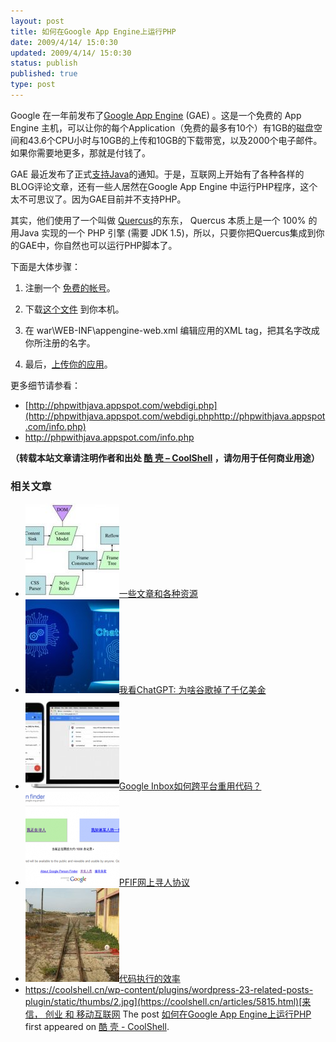 ```yaml
---
layout: post
title: 如何在Google App Engine上运行PHP
date: 2009/4/14/ 15:0:30
updated: 2009/4/14/ 15:0:30
status: publish
published: true
type: post
---
```


Google 在一年前发布了[Google App Engine](http://code.google.com/appengine/) (GAE) 。这是一个免费的 App Engine 主机，可以让你的每个Application（免费的最多有10个）有1GB的磁盘空间和43.6个CPU小时与10GB的上传和10GB的下载带宽，以及2000个电子邮件。如果你需要地更多，那就是付钱了。


GAE 最近发布了正式[支持Java](http://googleappengine.blogspot.com/2009/04/seriously-this-time-new-language-on-app.html)的通知。于是，互联网上开始有了各种各样的BLOG评论文章，还有一些人居然在Google App Engine 中运行PHP程序，这个太不可思议了。因为GAE目前并不支持PHP。


其实，他们使用了一个叫做 [Quercus](http://www.caucho.com/resin-3.0/quercus/)的东东， Quercus 本质上是一个 100% 的用Java 实现的一个 PHP 引擎 (需要 JDK 1.5)，所以，只要你把Quercus集成到你的GAE中，你自然也可以运行PHP脚本了。



下面是大体步骤：


1) 注删一个 [免费的帐号](http://appengine.google.com/)。  

2) 下载[这个文件](http://www.webdigi.co.uk/fun/php-appengine/phpwithjava.zip) 到你本机。  

3) 在 war\WEB-INF\appengine-web.xml 编辑应用的XML tag，把其名字改成你所注册的名字。  

4) 最后，[上传你的应用](http://code.google.com/appengine/docs/java/gettingstarted/uploading.html)。


更多细节请参看：


* [http://phpwithjava.appspot.com/webdigi.php](http://phpwithjava.appspot.com/webdigi.phphttp://phpwithjava.appspot.com/info.php)
* <http://phpwithjava.appspot.com/info.php>




**（转载本站文章请注明作者和出处 [酷 壳 – CoolShell](https://coolshell.cn/) ，请勿用于任何商业用途）**



### 相关文章

* [![一些文章和各种资源](../wp-content/uploads/2011/09/image008-150x150.jpg)](https://coolshell.cn/articles/5224.html)[一些文章和各种资源](https://coolshell.cn/articles/5224.html)
* [![我看ChatGPT: 为啥谷歌掉了千亿美金](../wp-content/uploads/2023/02/chatgpt-150x150.jpg)](https://coolshell.cn/articles/22398.html)[我看ChatGPT: 为啥谷歌掉了千亿美金](https://coolshell.cn/articles/22398.html)
* [![Google Inbox如何跨平台重用代码？](../wp-content/uploads/2014/11/inbox2-640x264-150x150.jpg)](https://coolshell.cn/articles/12136.html)[Google Inbox如何跨平台重用代码？](https://coolshell.cn/articles/12136.html)
* [![PFIF网上寻人协议](../wp-content/uploads/2013/04/Google-Person-Finder-150x150.png)](https://coolshell.cn/articles/9508.html)[PFIF网上寻人协议](https://coolshell.cn/articles/9508.html)
* [![代码执行的效率](../wp-content/uploads/2012/07/muxnt-150x150.jpg)](https://coolshell.cn/articles/7886.html)[代码执行的效率](https://coolshell.cn/articles/7886.html)
* [https://coolshell.cn/wp-content/plugins/wordpress-23-related-posts-plugin/static/thumbs/2.jpg](https://coolshell.cn/articles/5815.html)[来信， 创业 和 移动互联网](https://coolshell.cn/articles/5815.html)
The post [如何在Google App Engine上运行PHP](https://coolshell.cn/articles/531.html) first appeared on [酷 壳 - CoolShell](https://coolshell.cn).